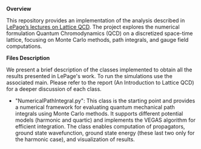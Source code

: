 **Overview**

This repository provides an implementation of the analysis described in [LePage’s lectures on Lattice QCD](https://arxiv.org/abs/hep-lat/0506036). The project explores the numerical formulation Quantum Chromodynamics (QCD) on a discretized space-time lattice, focusing on Monte Carlo methods, path integrals, and gauge field computations. 


**Files Description**

We present a brief description of the classes implemented to obtain all the results presented in LePage's work. To run the simulations use the associated main. Please refer to the report (An Introduction to Lattice QCD) for a deeper discussion of each class.

- "NumericalPathIntegral.py": This class is the starting point and provides a numerical framework for evaluating quantum mechanical path integrals using Monte Carlo methods. It supports different potential models (harmonic and quartic) and implements the VEGAS algorithm for efficient integration. The class enables computation of propagators, ground state wavefunction, ground state energy (these last two only for the harmonic case), and visualization of results.
